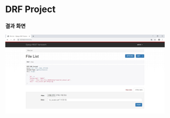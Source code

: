 # DRF Project 
### 결과 화면 
  <center><img src="./img/result.png" alt="" height="250px" width="550px"/></center>
